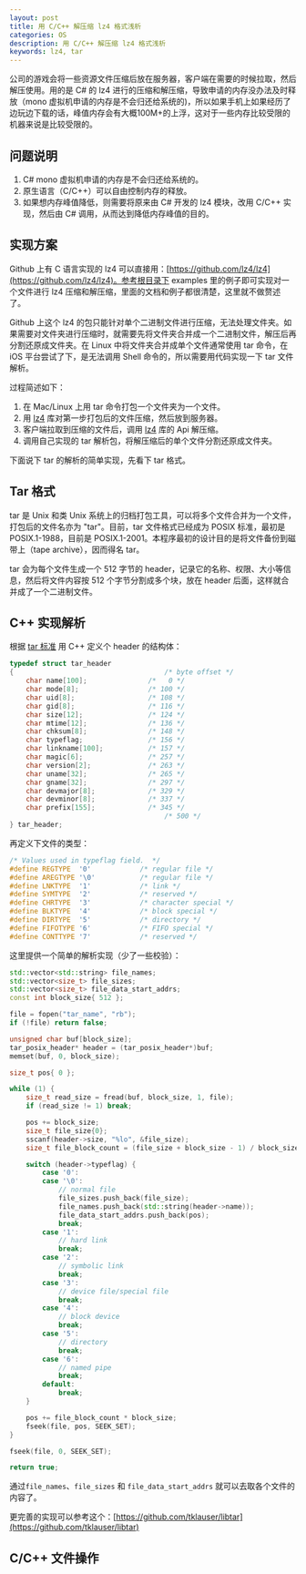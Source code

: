 ```yaml
---
layout: post
title: 用 C/C++ 解压缩 lz4 格式浅析
categories: OS
description: 用 C/C++ 解压缩 lz4 格式浅析
keywords: lz4, tar
---
```


公司的游戏会将一些资源文件压缩后放在服务器，客户端在需要的时候拉取，然后解压使用。用的是 C# 的 lz4 进行的压缩和解压缩，导致申请的内存没办法及时释放（mono 虚拟机申请的内存是不会归还给系统的)，所以如果手机上如果经历了边玩边下载的话，峰值内存会有大概100M+的上浮，这对于一些内存比较受限的机器来说是比较受限的。


## 问题说明

1. C# mono 虚拟机申请的内存是不会归还给系统的。
2. 原生语言（C/C++）可以自由控制内存的释放。
3. 如果想内存峰值降低，则需要将原来由 C# 开发的 lz4 模块，改用 C/C++ 实现，然后由 C# 调用，从而达到降低内存峰值的目的。

## 实现方案
Github 上有 C 语言实现的 lz4 可以直接用：[https://github.com/lz4/lz4](https://github.com/lz4/lz4)。参考根目录下 examples 里的例子即可实现对一个文件进行 lz4 压缩和解压缩，里面的文档和例子都很清楚，这里就不做赘述了。

Github 上这个 lz4 的包只能针对单个二进制文件进行压缩，无法处理文件夹。如果需要对文件夹进行压缩时，就需要先将文件夹合并成一个二进制文件，解压后再分割还原成文件夹。在 Linux 中将文件夹合并成单个文件通常使用 tar 命令，在 iOS 平台尝试了下，是无法调用 Shell 命令的，所以需要用代码实现一下 tar 文件解析。

过程简述如下：
1. 在 Mac/Linux 上用 tar 命令打包一个文件夹为一个文件。
2. 用 [lz4](https://github.com/lz4/lz4) 库对第一步打包后的文件压缩，然后放到服务器。
3. 客户端拉取到压缩的文件后，调用 [lz4](https://github.com/lz4/lz4) 库的 Api 解压缩。
4. 调用自己实现的 tar 解析包，将解压缩后的单个文件分割还原成文件夹。

下面说下 tar 的解析的简单实现，先看下 tar 格式。

## Tar 格式
tar 是 Unix 和类 Unix 系统上的归档打包工具，可以将多个文件合并为一个文件，打包后的文件名亦为 "tar"。目前，tar 文件格式已经成为 POSIX 标准，最初是 POSIX.1-1988，目前是 POSIX.1-2001。本程序最初的设计目的是将文件备份到磁带上（tape archive），因而得名 tar。

tar 会为每个文件生成一个 512 字节的 header，记录它的名称、权限、大小等信息，然后将文件内容按 512 个字节分割成多个块，放在 header 后面，这样就合并成了一个二进制文件。

## C++ 实现解析

根据 [tar 标准](https://www.ibm.com/support/knowledgecenter/sv/ssw_aix_71/filesreference/tar.h.html) 用 C++ 定义个 header 的结构体：
```c
typedef struct tar_header
{                                     /* byte offset */
	char name[100];               /*   0 */
	char mode[8];                 /* 100 */
	char uid[8];                  /* 108 */
	char gid[8];                  /* 116 */
	char size[12];                /* 124 */
	char mtime[12];               /* 136 */
	char chksum[8];               /* 148 */
	char typeflag;                /* 156 */
	char linkname[100];           /* 157 */
	char magic[6];                /* 257 */
	char version[2];              /* 263 */
	char uname[32];               /* 265 */
	char gname[32];               /* 297 */
	char devmajor[8];             /* 329 */
	char devminor[8];             /* 337 */
	char prefix[155];             /* 345 */
                                      /* 500 */
} tar_header;
```
再定义下文件的类型：
```c
/* Values used in typeflag field.  */
#define REGTYPE  '0'            /* regular file */
#define AREGTYPE '\0'           /* regular file */
#define LNKTYPE  '1'            /* link */
#define SYMTYPE  '2'            /* reserved */
#define CHRTYPE  '3'            /* character special */
#define BLKTYPE  '4'            /* block special */
#define DIRTYPE  '5'            /* directory */
#define FIFOTYPE '6'            /* FIFO special */
#define CONTTYPE '7'            /* reserved */
```

这里提供一个简单的解析实现（少了一些校验）：
```c++
std::vector<std::string> file_names;
std::vector<size_t> file_sizes;
std::vector<size_t> file_data_start_addrs;
const int block_size{ 512 };

file = fopen("tar_name", "rb");
if (!file) return false;

unsigned char buf[block_size];
tar_posix_header* header = (tar_posix_header*)buf;
memset(buf, 0, block_size);

size_t pos{ 0 };

while (1) {
	size_t read_size = fread(buf, block_size, 1, file);
	if (read_size != 1) break;

	pos += block_size;
	size_t file_size{0};
	sscanf(header->size, "%lo", &file_size);
	size_t file_block_count = (file_size + block_size - 1) / block_size;

	switch (header->typeflag) {
		case '0': 
		case '\0':
			// normal file
			file_sizes.push_back(file_size);
			file_names.push_back(std::string(header->name));
			file_data_start_addrs.push_back(pos);
			break;
		case '1':
			// hard link
			break;
		case '2':
			// symbolic link
			break;
		case '3':
			// device file/special file
			break;
		case '4':
			// block device
			break;
		case '5':
			// directory
			break;
		case '6':
			// named pipe
			break;
		default:
			break;
	}

	pos += file_block_count * block_size;
	fseek(file, pos, SEEK_SET);
}

fseek(file, 0, SEEK_SET);

return true;

```
通过`file_names`、`file_sizes` 和 `file_data_start_addrs` 就可以去取各个文件的内容了。

更完善的实现可以参考这个：[https://github.com/tklauser/libtar](https://github.com/tklauser/libtar)

## C/C++ 文件操作
